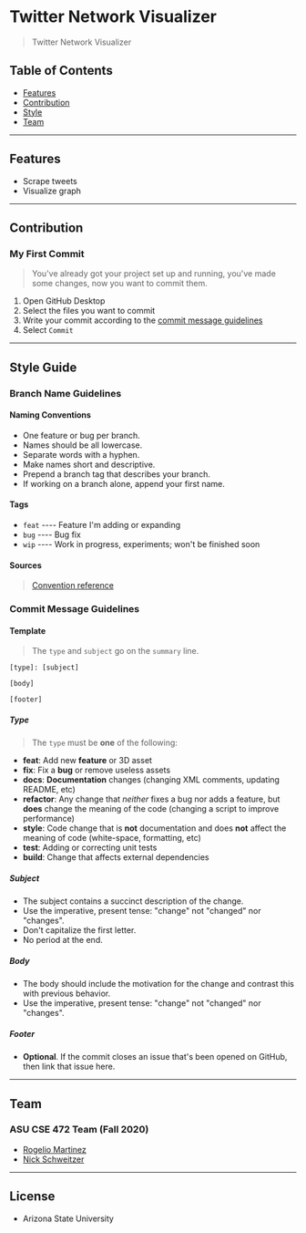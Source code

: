 # Twitter Network Visualizer

> Twitter Network Visualizer

## Table of Contents

- [Features](#features)
- [Contribution](#contribution)
- [Style](#style-guide)
- [Team](#team)

---

## Features

- Scrape tweets
- Visualize graph

---

## Contribution

### My First Commit

> You've already got your project set up and running, you've made some changes, now you want to commit them.

1. Open GitHub Desktop
2. Select the files you want to commit
3. Write your commit according to the [commit message guidelines](#commit-message-guidelines)
4. Select `Commit`

---

## Style Guide

### Branch Name Guidelines

#### Naming Conventions

- One feature or bug per branch.
- Names should be all lowercase.
- Separate words with a hyphen.
- Make names short and descriptive.
- Prepend a branch tag that describes your branch.
- If working on a branch alone, append your first name.

#### Tags

- `feat` ---- Feature I'm adding or expanding
- `bug` ---- Bug fix
- `wip` ---- Work in progress, experiments; won't be finished soon

#### Sources

> [Convention reference](https://github.com/agis/git-style-guide)

### Commit Message Guidelines

#### Template

> The `type` and `subject` go on the `summary` line.

```
[type]: [subject]

[body]

[footer]
```

##### Type

> The `type` must be **one** of the following:

- **feat**: Add new **feature** or 3D asset
- **fix**: Fix a **bug** or remove useless assets
- **docs**: **Documentation** changes (changing XML comments, updating README, etc)
- **refactor**: Any change that *neither* fixes a bug nor adds a feature, but **does** change the meaning of the code (changing a script to improve performance)
- **style**: Code change that is **not** documentation and does **not** affect the meaning of code (white-space, formatting, etc)
- **test**: Adding or correcting unit tests
- **build**: Change that affects external dependencies

##### Subject

- The subject contains a succinct description of the change.
- Use the imperative, present tense: "change" not "changed" nor "changes".
- Don't capitalize the first letter.
- No period at the end.

##### Body

- The body should include the motivation for the change and contrast this with previous behavior.
- Use the imperative, present tense: "change" not "changed" nor "changes".

##### Footer

- **Optional**. If the commit closes an issue that's been opened on GitHub, then link that issue here.

---

## Team

### ASU CSE 472 Team (Fall 2020)

- <a href="https://github.com/RogelioMart" target="_blank">Rogelio Martinez</a>
- <a href="https://github.com/nschwei1" target="_blank">Nick Schweitzer</a>

---

## License

- Arizona State University

